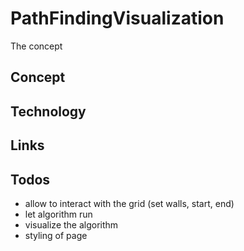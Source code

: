 # PathFindingVisualization

The concept

## Concept

## Technology

## Links

## Todos

- allow to interact with the grid (set walls, start, end)
- let algorithm run
- visualize the algorithm
- styling of page
